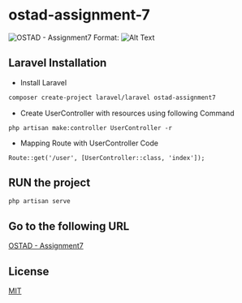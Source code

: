 # ostad-assignment-7 
![OSTAD - Assignment7](https://cdn.ostad.app/public/upload/2023-10-17T07-14-50.690Z-Logo-new.png) Format: ![Alt Text](url) 

## Laravel Installation

- Install Laravel

```bash
composer create-project laravel/laravel ostad-assignment7
```

- Create UserController with resources using following Command

```
php artisan make:controller UserController -r
```

- Mapping Route with UserController
Code
```
Route::get('/user', [UserController::class, 'index']);
```


## RUN the project
```
php artisan serve
```
## Go to the following URL
[OSTAD - Assignment7](http://localhost:8000/user)

## License
[MIT](https://choosealicense.com/licenses/mit/)